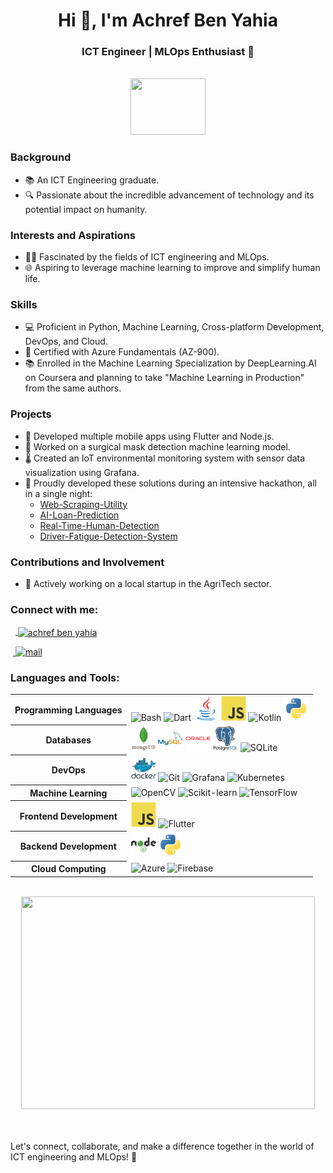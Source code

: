 <h1 align="center">Hi 👋, I'm Achref Ben Yahia</h1>
<div align="center">
  <h3 align="center">ICT Engineer | MLOps Enthusiast 🚀</h3>
  <br>
  <img src="https://user-images.githubusercontent.com/74038190/240906093-9be4d344-6782-461a-b5a6-32a07bf7b34e.gif" width="120" height="90"/>
</div>




### Background
- 📚 An ICT Engineering graduate.
- 🔍 Passionate about the incredible advancement of technology and its potential impact on humanity.

### Interests and Aspirations
- 👨‍💻 Fascinated by the fields of ICT engineering and MLOps.
- 🌐 Aspiring to leverage machine learning to improve and simplify human life.

### Skills
- 💻 Proficient in Python, Machine Learning, Cross-platform Development, DevOps, and Cloud.
- 📜 Certified with Azure Fundamentals (AZ-900).
- 📚 Enrolled in the Machine Learning Specialization by DeepLearning.AI on Coursera and planning to take "Machine Learning in Production" from the same authors.

### Projects
- 📱 Developed multiple mobile apps using Flutter and Node.js.
- 🤖 Worked on a surgical mask detection machine learning model.
- 🌡️ Created an IoT environmental monitoring system with sensor data visualization using Grafana.
- 🚀 Proudly developed these solutions during an intensive hackathon, all in a single night:
  - [Web-Scraping-Utility](https://github.com/AchrefBY/Web-Scraping-Utility)
  - [AI-Loan-Prediction](https://github.com/AchrefBY/AI-Loan-Prediction)
  - [Real-Time-Human-Detection](https://github.com/AchrefBY/Real-Time-Human-Detection)
  - [Driver-Fatigue-Detection-System](https://github.com/AchrefBY/Driver-Fatigue-Detection-System)
  
### Contributions and Involvement
- 👥 Actively working on a local startup in the AgriTech sector.


<h3 align="left">Connect with me:</h3>
<p align="left">
  &nbsp;&nbsp;<a href="https://www.linkedin.com/in/achref-ben-yahia-4a5123228" target="blank" >
    <img align="center" src="https://raw.githubusercontent.com/rahuldkjain/github-profile-readme-generator/master/src/images/icons/Social/linked-in-alt.svg" alt="achref ben yahia" height="45" width="45" />
  </a>
</p>
<p align="left">
 &nbsp;<a href="mailto:achref.benyahia@eniso.u-sousse.tn">
    <img src="https://github.com/astrit/css.gg/blob/master/icons/png/white/mail.png" alt="mail" width="50" height="50" style="fill: white; vertical-align: top;" />
  </a> 
</p>
<h3 align="left">Languages and Tools:</h3>
<table align="center">
  <tr>
    <th>Programming Languages</th>
    <td>
      <img src="https://www.vectorlogo.zone/logos/gnu_bash/gnu_bash-icon.svg" alt="Bash" width="40" height="40">
      <img src="https://www.vectorlogo.zone/logos/dartlang/dartlang-icon.svg" alt="Dart" width="40" height="40">
      <img src="https://raw.githubusercontent.com/devicons/devicon/master/icons/java/java-original.svg" alt="Java" width="40" height="40">
      <img src="https://raw.githubusercontent.com/devicons/devicon/master/icons/javascript/javascript-original.svg" alt="JavaScript" width="40" height="40">
      <img src="https://www.vectorlogo.zone/logos/kotlinlang/kotlinlang-icon.svg" alt="Kotlin" width="40" height="40">
      <img src="https://raw.githubusercontent.com/devicons/devicon/master/icons/python/python-original.svg" alt="Python" width="40" height="40">
    </td>
  </tr>
  <tr>
    <th>Databases</th>
    <td>
      <img src="https://raw.githubusercontent.com/devicons/devicon/master/icons/mongodb/mongodb-original-wordmark.svg" alt="MongoDB" width="40" height="40">
      <img src="https://raw.githubusercontent.com/devicons/devicon/master/icons/mysql/mysql-original-wordmark.svg" alt="MySQL" width="40" height="40">
      <img src="https://raw.githubusercontent.com/devicons/devicon/master/icons/oracle/oracle-original.svg" alt="Oracle" width="40" height="40">
      <img src="https://raw.githubusercontent.com/devicons/devicon/master/icons/postgresql/postgresql-original-wordmark.svg" alt="PostgreSQL" width="40" height="40">
      <img src="https://www.vectorlogo.zone/logos/sqlite/sqlite-icon.svg" alt="SQLite" width="40" height="40">
    </td>
  </tr>
  <tr>
    <th>DevOps</th>
    <td>
      <img src="https://raw.githubusercontent.com/devicons/devicon/master/icons/docker/docker-original-wordmark.svg" alt="Docker" width="40" height="40">
      <img src="https://www.vectorlogo.zone/logos/git-scm/git-scm-icon.svg" alt="Git" width="40" height="40">
      <img src="https://www.vectorlogo.zone/logos/grafana/grafana-icon.svg" alt="Grafana" width="40" height="40">
      <img src="https://www.vectorlogo.zone/logos/kubernetes/kubernetes-icon.svg" alt="Kubernetes" width="40" height="40">
    </td>
  </tr>
   <tr>
    <th>Machine Learning</th>
    <td>
      <img src="https://www.vectorlogo.zone/logos/opencv/opencv-icon.svg" alt="OpenCV" width="40" height="40">
      <img src="https://upload.wikimedia.org/wikipedia/commons/0/05/Scikit_learn_logo_small.svg" alt="Scikit-learn" width="40" height="40">
      <img src="https://www.vectorlogo.zone/logos/tensorflow/tensorflow-icon.svg" alt="TensorFlow" width="40" height="40">
    </td>
  </tr>
  <tr>
    <th>Frontend Development</th>
    <td>
      <img src="https://raw.githubusercontent.com/devicons/devicon/master/icons/javascript/javascript-original.svg" alt="JavaScript" width="40" height="40">
      <img src="https://www.vectorlogo.zone/logos/flutterio/flutterio-icon.svg" alt="Flutter" width="40" height="40">
    </td>
  </tr>
  <tr>
    <th>Backend Development</th>
    <td>
      <img src="https://raw.githubusercontent.com/devicons/devicon/master/icons/nodejs/nodejs-original-wordmark.svg" alt="Node.js" width="40" height="40">
      <img src="https://raw.githubusercontent.com/devicons/devicon/master/icons/python/python-original.svg" alt="Python" width="40" height="40">
    </td>
  </tr>
  <tr>
    <th>Cloud Computing</th>
    <td>
      <img src="https://www.vectorlogo.zone/logos/microsoft_azure/microsoft_azure-icon.svg" alt="Azure" width="40" height="40">
      <img src="https://www.vectorlogo.zone/logos/firebase/firebase-icon.svg" alt="Firebase" width="40" height="40">
    </td>
  </tr>
</table>

<br>

<div align="center">
  <img src="https://raw.githubusercontent.com/abhisheknaiidu/abhisheknaiidu/master/code.gif" width="470" height="340"/>
</div>

<br>
<br>

Let's connect, collaborate, and make a difference together in the world of ICT engineering and MLOps! 🌟

